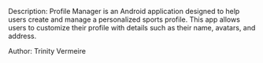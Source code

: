Description:
Profile Manager is an Android application designed to help users create and manage a personalized sports profile. This app allows users to customize their profile with details such as their name, avatars, and address.

Author:
Trinity Vermeire
